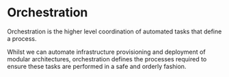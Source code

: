# Orchestration

Orchestration is the higher level coordination of automated tasks that define a process.

Whilst we can automate infrastructure provisioning and deployment of modular architectures,
orchestration defines the processes required to ensure these tasks are performed in a safe
and orderly fashion.
 